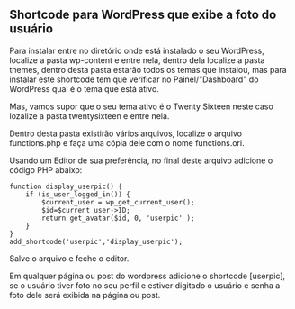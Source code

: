 <h2>Shortcode para WordPress que exibe a foto do usuário</h2>

Para instalar entre no diretório onde está instalado o seu WordPress, localize a pasta wp-content e entre nela, dentro dela localize a pasta themes, dentro desta pasta estarão todos os temas que instalou, mas para instalar este shortcode tem que verificar no Painel/"Dashboard" do WordPress qual é o tema que está ativo.

Mas, vamos supor que o seu tema ativo é o Twenty Sixteen neste caso lozalize a pasta twentysixteen e entre nela.

Dentro desta pasta existirão vários arquivos, localize o arquivo functions.php e faça uma cópia dele com o nome functions.ori.

Usando um Editor de sua preferência, no final deste arquivo adicione o código PHP abaixo:

```
function display_userpic() {
	if (is_user_logged_in()) {
		$current_user = wp_get_current_user();
		$id=$current_user->ID;
		return get_avatar($id, 0, 'userpic' );
	} 
}
add_shortcode('userpic','display_userpic');
```
Salve o arquivo e feche o editor.

Em qualquer página ou post do wordpress adicione o shortcode [userpic], se o usuário tiver foto no seu perfil e estiver digitado o usuário e senha a foto dele será exibida na página ou post.

